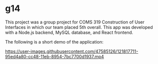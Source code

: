 # g14
This project was a group project for COMS 319 Construction of User Interfaces in which our team placed 5th overall. This app was developed with a Node.js backend, MySQL database, and React frontend. 

The following is a short demo of the application:


https://user-images.githubusercontent.com/47585126/121817711-95ed4a80-cc48-11eb-8954-7bc7700d1937.mp4


